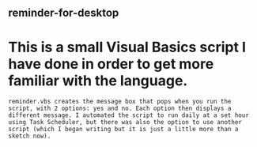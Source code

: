 ## reminder-for-desktop

# This is a small Visual Basics script I have done in order to get more familiar with the language.
    reminder.vbs creates the message box that pops when you run the script, with 2 options: yes and no. Each option then displays a different message. I automated the script to run daily at a set hour using Task Scheduler, but there was also the option to use another script (which I began writing but it is just a little more than a sketch now).